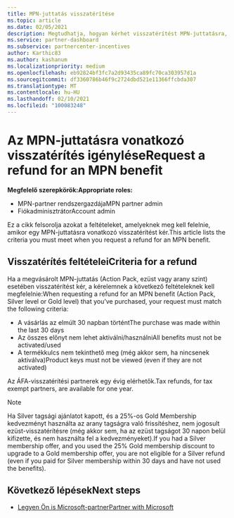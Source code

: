 ```yaml
---
title: MPN-juttatás visszatérítése
ms.topic: article
ms.date: 02/05/2021
description: Megtudhatja, hogyan kérhet visszatérítést MPN-juttatásra, és hogy milyen feltételek szükségesek a támogatáshoz.
ms.service: partner-dashboard
ms.subservice: partnercenter-incentives
author: Karthic83
ms.author: kashanum
ms.localizationpriority: medium
ms.openlocfilehash: eb92824bf3fc7a2d93435ca89fc70ca303957d1a
ms.sourcegitcommit: df3360786b46f9c2724dbd521e11366ffcbda307
ms.translationtype: MT
ms.contentlocale: hu-HU
ms.lasthandoff: 02/10/2021
ms.locfileid: "100083248"
---
```

# <a name="request-a-refund-for-an-mpn-benefit"></a><span data-ttu-id="f5f42-103">Az MPN-juttatásra vonatkozó visszatérítés igénylése</span><span class="sxs-lookup"><span data-stu-id="f5f42-103">Request a refund for an MPN benefit</span></span>

<span data-ttu-id="f5f42-104">**Megfelelő szerepkörök:**</span><span class="sxs-lookup"><span data-stu-id="f5f42-104">**Appropriate roles:**</span></span>

- <span data-ttu-id="f5f42-105">MPN-partner rendszergazdája</span><span class="sxs-lookup"><span data-stu-id="f5f42-105">MPN partner admin</span></span>
- <span data-ttu-id="f5f42-106">Fiókadminisztrátor</span><span class="sxs-lookup"><span data-stu-id="f5f42-106">Account admin</span></span>

<span data-ttu-id="f5f42-107">Ez a cikk felsorolja azokat a feltételeket, amelyeknek meg kell felelnie, amikor egy MPN-juttatásra vonatkozó visszatérítést kér.</span><span class="sxs-lookup"><span data-stu-id="f5f42-107">This article lists the criteria you must meet when you request a refund for an MPN benefit.</span></span>

## <a name="criteria-for-a-refund"></a><span data-ttu-id="f5f42-108">Visszatérítés feltételei</span><span class="sxs-lookup"><span data-stu-id="f5f42-108">Criteria for a refund</span></span>
<span data-ttu-id="f5f42-109">Ha a megvásárolt MPN-juttatás (Action Pack, ezüst vagy arany szint) esetében visszatérítést kér, a kérelemnek a következő feltételeknek kell megfelelnie:</span><span class="sxs-lookup"><span data-stu-id="f5f42-109">When requesting a refund for an MPN benefit (Action Pack, Silver level or Gold level) that you’ve purchased, your request must match the following criteria:</span></span>

- <span data-ttu-id="f5f42-110">A vásárlás az elmúlt 30 napban történt</span><span class="sxs-lookup"><span data-stu-id="f5f42-110">The purchase was made within the last 30 days</span></span>
- <span data-ttu-id="f5f42-111">Az összes előnyt nem lehet aktiválni/használni</span><span class="sxs-lookup"><span data-stu-id="f5f42-111">All benefits must not be activated/used</span></span>
- <span data-ttu-id="f5f42-112">A termékkulcs nem tekinthető meg (még akkor sem, ha nincsenek aktiválva)</span><span class="sxs-lookup"><span data-stu-id="f5f42-112">Product keys must not be viewed (even if they are not activated)</span></span>

<span data-ttu-id="f5f42-113">Az ÁFA-visszatérítési partnerek egy évig elérhetők.</span><span class="sxs-lookup"><span data-stu-id="f5f42-113">Tax refunds, for tax exempt partners, are available for one year.</span></span>

>[!NOTE]
><span data-ttu-id="f5f42-114">Ha Silver tagsági ajánlatot kapott, és a 25%-os Gold Membership kedvezményt használta az arany tagságra való frissítéshez, nem jogosult ezüst-visszatérítésre (még akkor sem, ha az ezüst tagságot 30 napon belül kifizette, és nem használta fel a kedvezményeket).</span><span class="sxs-lookup"><span data-stu-id="f5f42-114">If you had a Silver membership offer, and you used the 25% Gold membership discount to upgrade to a Gold membership offer, you are not eligible for a Silver refund (even if you paid for Silver membership within 30 days and have not used the benefits).</span></span>

## <a name="next-steps"></a><span data-ttu-id="f5f42-115">Következő lépések</span><span class="sxs-lookup"><span data-stu-id="f5f42-115">Next steps</span></span>

- [<span data-ttu-id="f5f42-116">Legyen Ön is Microsoft-partner</span><span class="sxs-lookup"><span data-stu-id="f5f42-116">Partner with Microsoft</span></span>](mpn-overview.md)
